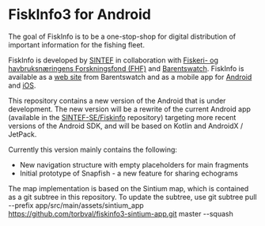 # FiskInfo3 for Android
The goal of FiskInfo is to be a one-stop-shop for digital distribution of important information for the fishing fleet.

FiskInfo is developed by [SINTEF](https://www.sintef.no/) in collaboration with [Fiskeri- og havbruksnæringens Forskningsfond (FHF)](http://www.fhf.no/) and [Barentswatch](https://www.barentswatch.no/). FiskInfo is available as a [web site](https://www.barentswatch.no/en/fishinfo/) from Barentswatch and as a mobile app for [Android](https://play.google.com/store/apps/details?id=fiskinfoo.no.sintef.fiskinfoo&hl=no) and [iOS](https://itunes.apple.com/no/app/fiskinfo/id1081341585?mt=8). 

This repository contains a new version of the Android that is under development. The new version will be a rewrite of the current Android app
(available in the [SINTEF-SE/Fiskinfo](https://github.com/SINTEF-SE/Fiskinfo) repository)
targeting more recent versions of the Android SDK, and will be based on Kotlin and AndroidX / JetPack.

Currently this version mainly contains the following:
* New navigation structure with empty placeholders for main fragments
* Initial prototype of Snapfish - a new feature for sharing echograms

The map implementation is based on the Sintium map, which is contained as a git subtree in this repository. To update the subtree, use
git subtree pull --prefix app/src/main/assets/sintium_app https://github.com/torbval/fiskinfo3-sintium-app.git master --squash